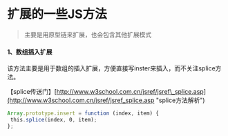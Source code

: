 # 扩展的一些JS方法

> 主要是用原型链来扩展，也会包含其他扩展模式

#### 1、数组插入扩展

该方法主要是用于数组的插入扩展，方便直接写inster来插入，而不关注splice方法。

【splice传送门】[http://www.w3school.com.cn/jsref/jsref\_splice.asp](http://www.w3school.com.cn/jsref/jsref_splice.asp "splice方法解析")

```js
Array.prototype.insert = function (index, item) {  
 this.splice(index, 0, item);  
}; 
```





